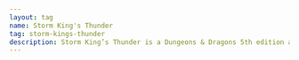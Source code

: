 ```yaml
---
layout: tag
name: Storm King's Thunder
tag: storm-kings-thunder
description: Storm King’s Thunder is a Dungeons & Dragons 5th edition adventure module where players must thwart the rampaging giant lords and restore order to the Savage Frontier.
---
```

